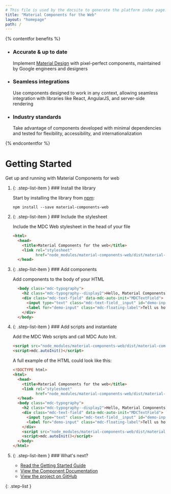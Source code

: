 ```yaml
---
# This file is used by the docsite to generate the platform index page.
title: "Material Components for the Web"
layout: "homepage"
path: /
---
```


{% contentfor benefits %}
<ul class="benefits-list">
  <li class="benefits-list-item">
    <h3>Accurate &amp; up to date</h3>
    <p>Implement <a href="https://material.io/guidelines">Material Design</a> with pixel-perfect components, maintained by Google engineers and designers</p>
  </li>
  <li class="benefits-list-item">
    <h3>Seamless integrations</h3>
    <p>Use components designed to work in any context, allowing seamless integration with libraries like React, AngularJS, and server-side rendering</p>
  </li>
  <li class="benefits-list-item">
    <h3>Industry standards</h3>
    <p>Take advantage of components developed with minimal dependencies and tested for flexibility, accessibility, and internationalization</p>
  </li>
</ul>
{% endcontentfor %}

# Getting Started

Get up and running with Material Components for web

1.  {: .step-list-item } ### Install the library

    Start by installing the library from [npm](https://npmjs.com):

    ```
    npm install --save material-components-web
    ```

2.  {: .step-list-item } ### Include the stylesheet

    Include the MDC Web stylesheet in the head of your file

    ```html
    <html>
      <head>
        <title>Material Components for the web</title>
        <link rel="stylesheet"
              href="node_modules/material-components-web/dist/material-components-web.css">
      </head>
    ```

3.  {: .step-list-item } ### Add components

    Add components to the body of your HTML

    ```html
      <body class="mdc-typography">
        <h2 class="mdc-typography--display2">Hello, Material Components!</h2>
        <div class="mdc-text-field" data-mdc-auto-init="MDCTextField">
          <input type="text" class="mdc-text-field__input" id="demo-input">
          <label for="demo-input" class="mdc-floating-label">Tell us how you feel!</label>
        </div>
      </body>
    ```

4.  {: .step-list-item } ### Add scripts and instantiate

    Add the MDC Web scripts and call MDC Auto Init.

    ```html
    <script src="node_modules/material-components-web/dist/material-components-web.js"></script>
    <script>mdc.autoInit()</script>
    ```

    A full example of the HTML could look like this:

    ```html
    <!DOCTYPE html>
    <html>
      <head>
        <title>Material Components for the web</title>
        <link rel="stylesheet"
              href="node_modules/material-components-web/dist/material-components-web.css">
      </head>
      <body class="mdc-typography">
        <h2 class="mdc-typography--display2">Hello, Material Components!</h2>
        <div class="mdc-text-field" data-mdc-auto-init="MDCTextField">
          <input type="text" class="mdc-text-field__input" id="demo-input">
          <label for="demo-input" class="mdc-floating-label">Tell us how you feel!</label>
        </div>
        <script src="node_modules/material-components-web/dist/material-components-web.js"></script>
        <script>mdc.autoInit()</script>
      </body>
    </html>
    ```

5.  {: .step-list-item } ### What's next?

    <ul class="icon-list">
      <li class="icon-list-item icon-list-item--guide">
        <a href="getting-started.md">Read the Getting Started Guide</a>
      </li>
      <li class="icon-list-item icon-list-item--components">
        <a href="../packages">View the Component Documentation</a>
      </li>
      <li class="icon-list-item icon-list-item--github">
        <a href="https://github.com/material-components/material-components-web/">View the project on GitHub</a>
      </li>
    </ul>
{: .step-list }
